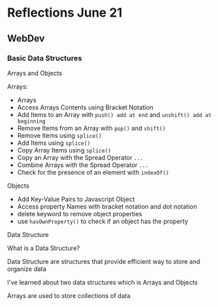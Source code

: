 # Reflections June 21

## WebDev

### Basic Data Structures

Arrays and Objects

Arrays:
- Arrays
- Access Arrays Contents using Bracket Notation
- Add Items to an Array with `push() add at end` and `unshift() add at beginning` 
- Remove Items from an Array with `pop()` and `shift()`
- Remove Items using `splice()`
- Add Items using `splice()`
- Copy Array Items using `splice()`
- Copy an Array with the Spread Operator `...`
- Combine Arrays with the Spread Operator `...`
- Check for the presence of an element with `indexOf()`

Objects
- Add Key-Value Pairs to Javascript Object
- Access property Names with bracket notation and dot notation
- delete keyword to remove object properties
- use `hasOwnProperty()` to check if an object has the property

Data Structure

What is a Data Structure?

Data Structure are structures that provide efficient way to store and organize data

I've learned about two data structures which is Arrays and Objects

Arrays are used to store collections of data